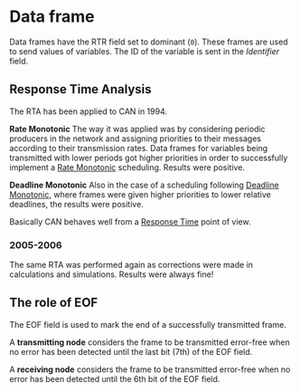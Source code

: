 # Data frame

Data frames have the RTR field set to dominant (`0`). These frames are used to send values of variables. The ID of the variable is sent in the _Identifier_ field.

## Response Time Analysis
The RTA has been applied to CAN in 1994. 

**Rate Monotonic** The way it was applied was by considering periodic producers in the network and assigning priorities to their messages according to their transmission rates. Data frames for variables being transmitted with lower periods got higher priorities in order to successfully implement a [Rate Monotonic](https://en.wikipedia.org/wiki/Rate-monotonic_scheduling) scheduling. Results were positive.

**Deadline Monotonic** Also in the case of a scheduling following [Deadline Monotonic](https://en.wikipedia.org/wiki/Deadline-monotonic_scheduling), where frames were given higher priorities to lower relative deadlines, the results were positive.

Basically CAN behaves well from a [Response Time](https://en.wikipedia.org/wiki/Response_time_(technology)) point of view.

### 2005-2006
The same RTA was performed again as corrections were made in calculations and simulations. Results were always fine!

## The role of EOF
The EOF field is used to mark the end of a successfully transmitted frame. 

A **transmitting node** considers the frame to be transmitted error-free when no error has been detected until the last bit (7th) of the EOF field.

A **receiving node** considers the frame to be transmitted error-free when no error has been detected until the 6th bit of the EOF field.
